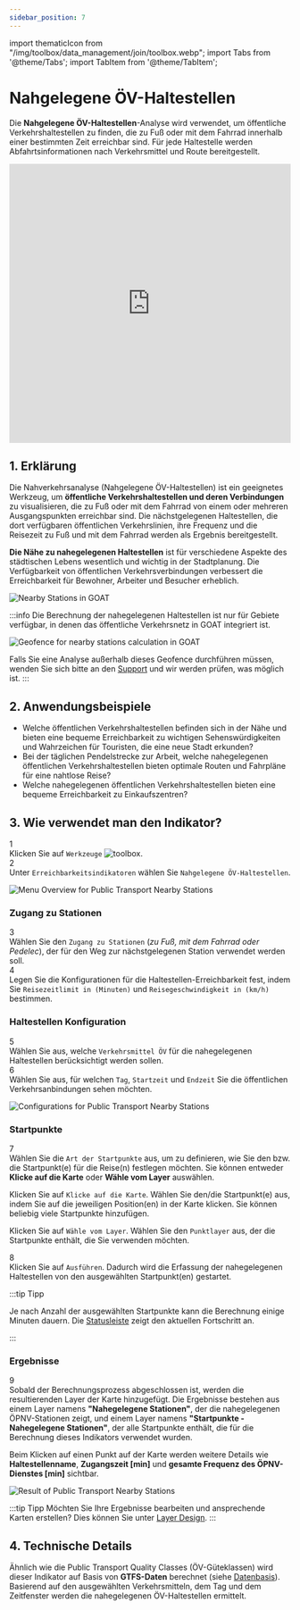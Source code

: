 ```yaml
---
sidebar_position: 7
---
```

import thematicIcon from "/img/toolbox/data_management/join/toolbox.webp";
import Tabs from '@theme/Tabs';
import TabItem from '@theme/TabItem';


# Nahgelegene ÖV-Haltestellen 

Die **Nahgelegene ÖV-Haltestellen**-Analyse wird verwendet, um öffentliche Verkehrshaltestellen zu finden, die zu Fuß oder mit dem Fahrrad innerhalb einer bestimmten Zeit erreichbar sind. Für jede Haltestelle werden Abfahrtsinformationen nach Verkehrsmittel und Route bereitgestellt.

<iframe width="100%" height="500" src="https://www.youtube.com/embed/Dl4FjAAQyrY?si=LaEDuoH0cvWRmjIr" title="YouTube video player" frameborder="0" allow="accelerometer; autoplay; clipboard-write; encrypted-media; gyroscope; picture-in-picture; web-share" referrerpolicy="strict-origin-when-cross-origin" allowfullscreen></iframe>

## 1. Erklärung

Die Nahverkehrsanalyse (Nahgelegene ÖV-Haltestellen) ist ein geeignetes Werkzeug, um **öffentliche Verkehrshaltestellen und deren Verbindungen** zu visualisieren, die zu Fuß oder mit dem Fahrrad von einem oder mehreren Ausgangspunkten erreichbar sind. Die nächstgelegenen Haltestellen, die dort verfügbaren öffentlichen Verkehrslinien, ihre Frequenz und die Reisezeit zu Fuß und mit dem Fahrrad werden als Ergebnis bereitgestellt.

**Die Nähe zu nahegelegenen Haltestellen** ist für verschiedene Aspekte des städtischen Lebens wesentlich und wichtig in der Stadtplanung. Die Verfügbarkeit von öffentlichen Verkehrsverbindungen verbessert die Erreichbarkeit für Bewohner, Arbeiter und Besucher erheblich.


![Nearby Stations in GOAT](/img/toolbox/accessibility_indicators/nearby_stations/nearby_stations_example.png "Nearby Stations in GOAT")

:::info 
Die Berechnung der nahegelegenen Haltestellen ist nur für Gebiete verfügbar, in denen das öffentliche Verkehrsnetz in GOAT integriert ist.

<div style={{ display: 'flex', flexDirection: 'column', alignItems: 'center' }}>
  <img src={require('/img/toolbox/accessibility_indicators/gueteklassen/geofence-pt.png').default} alt="Geofence for nearby stations calculation in GOAT" style={{ maxHeight: "400px", maxWidth: "400px", alignItems:'center'}}/>
</div> 

Falls Sie eine Analyse außerhalb dieses Geofence durchführen müssen, wenden Sie sich bitte an den [Support](https://plan4better.de/en/contact/ "Contact Support") und wir werden prüfen, was möglich ist.
:::


## 2. Anwendungsbeispiele

- Welche öffentlichen Verkehrshaltestellen befinden sich in der Nähe und bieten eine bequeme Erreichbarkeit zu wichtigen Sehenswürdigkeiten und Wahrzeichen für Touristen, die eine neue Stadt erkunden?
- Bei der täglichen Pendelstrecke zur Arbeit, welche nahegelegenen öffentlichen Verkehrshaltestellen bieten optimale Routen und Fahrpläne für eine nahtlose Reise?
- Welche nahegelegenen öffentlichen Verkehrshaltestellen bieten eine bequeme Erreichbarkeit zu Einkaufszentren?


## 3. Wie verwendet man den Indikator?

<div class="step">
  <div class="step-number">1</div>
  <div class="content">Klicken Sie auf <code>Werkzeuge</code> <img src={thematicIcon} alt="toolbox" style={{width: "25px"}}/>. </div>
</div>

<div class="step">
  <div class="step-number">2</div>
  <div class="content">Unter <code>Erreichbarkeitsindikatoren</code> wählen Sie <code>Nahgelegene ÖV-Haltestellen</code>.</div>
</div>

![Menu Overview for Public Transport Nearby Stations](/img/toolbox/accessibility_indicators/nearby_stations/nearby_stations_overview.png "Menu Overview for Public Transport Nearby Stations")

### Zugang zu Stationen

<div class="step">
  <div class="step-number">3</div>
  <div class="content">Wählen Sie den <code>Zugang zu Stationen</code> (<i>zu Fuß, mit dem Fahrrad oder Pedelec</i>), der für den Weg zur nächstgelegenen Station verwendet werden soll.</div>
</div>

<div class="step">
  <div class="step-number">4</div>
  <div class="content">Legen Sie die Konfigurationen für die Haltestellen-Erreichbarkeit fest, indem Sie <code>Reisezeitlimit in (Minuten)</code> und <code>Reisegeschwindigkeit in (km/h)</code> bestimmen.</div>
</div>

### Haltestellen Konfiguration 

<div class="step">
  <div class="step-number">5</div>
  <div class="content">Wählen Sie aus, welche <code>Verkehrsmittel ÖV</code> für die nahegelegenen Haltestellen berücksichtigt werden sollen.</div>
</div>

<div class="step">
  <div class="step-number">6</div>
  <div class="content">Wählen Sie aus, für welchen <code>Tag</code>, <code>Startzeit</code> und <code>Endzeit</code> Sie die öffentlichen Verkehrsanbindungen sehen möchten.</div>
</div>

![Configurations for Public Transport Nearby Stations](/img/toolbox/accessibility_indicators/nearby_stations/nearby_stations_config.png "Configurations for Public Transport Nearby Stations")

### Startpunkte

<div class="step">
  <div class="step-number">7</div>
  <div class="content">Wählen Sie die <code>Art der Startpunkte</code> aus, um zu definieren, wie Sie den bzw. die Startpunkt(e) für die Reise(n) festlegen möchten. Sie können entweder <b>Klicke auf die Karte</b> oder <b>Wähle vom Layer</b> auswählen.</div>
</div>

<Tabs>
  <TabItem value="Klicke auf die Karte" label="Klicke auf die Karte" default className="tabItemBox">
 
  Klicken Sie auf <code>Klicke auf die Karte</code>. Wählen Sie den/die Startpunkt(e) aus, indem Sie auf die jeweiligen Position(en) in der Karte klicken. Sie können beliebig viele Startpunkte hinzufügen.

  </TabItem>

  <TabItem value="Wähle vom Layer" label="Wähle vom Layer" className="tabItemBox">
  
  Klicken Sie auf <code>Wähle vom Layer</code>. Wählen Sie den <code>Punktlayer</code> aus, der die Startpunkte enthält, die Sie verwenden möchten.
  
  </TabItem>
</Tabs>

<div class="step">
  <div class="step-number">8</div>
  <div class="content">Klicken Sie auf <code>Ausführen</code>. Dadurch wird die Erfassung der nahegelegenen Haltestellen von den ausgewählten Startpunkt(en) gestartet.</div>
</div>

:::tip Tipp

Je nach Anzahl der ausgewählten Startpunkte kann die Berechnung einige Minuten dauern. Die [Statusleiste](../../workspace/home#status-bar) zeigt den aktuellen Fortschritt an.

:::

### Ergebnisse

<div class="step">
  <div class="step-number">9</div>
  <div class="content">Sobald der Berechnungsprozess abgeschlossen ist, werden die resultierenden Layer der Karte hinzugefügt. Die Ergebnisse bestehen aus einem Layer namens <b>"Nahegelegene Stationen"</b>, der die nahegelegenen ÖPNV-Stationen zeigt, und einem Layer namens <b>"Startpunkte - Nahegelegene Stationen"</b>, der alle Startpunkte enthält, die für die Berechnung dieses Indikators verwendet wurden.
  <p></p>
  Beim Klicken auf einen Punkt auf der Karte werden weitere Details wie <b>Haltestellenname</b>, <b>Zugangszeit [min]</b> und <b>gesamte Frequenz des ÖPNV-Dienstes [min]</b> sichtbar.
</div>
</div>


![Result of Public Transport Nearby Stations](/img/toolbox/accessibility_indicators/nearby_stations/nearby_stations_result.png "Result of Public Transport Nearby Stations")



:::tip Tipp
Möchten Sie Ihre Ergebnisse bearbeiten und ansprechende Karten erstellen? Dies können Sie unter [Layer Design](../../map/layer_style/styling).
:::

## 4. Technische Details

Ähnlich wie die Public Transport Quality Classes (ÖV-Güteklassen) wird dieser Indikator auf Basis von **GTFS-Daten** berechnet (siehe [Datenbasis](../../data/data_basis)). Basierend auf den ausgewählten Verkehrsmitteln, dem Tag und dem Zeitfenster werden die nahegelegenen ÖV-Haltestellen ermittelt.